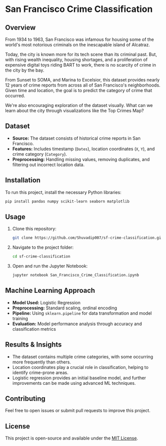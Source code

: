 # San Francisco Crime Classification

## Overview
From 1934 to 1963, San Francisco was infamous for housing some of the world's most notorious criminals on the inescapable island of Alcatraz.

Today, the city is known more for its tech scene than its criminal past. But, with rising wealth inequality, housing shortages, and a proliferation of expensive digital toys riding BART to work, there is no scarcity of crime in the city by the bay.

From Sunset to SOMA, and Marina to Excelsior, this dataset provides nearly 12 years of crime reports from across all of San Francisco's neighborhoods. Given time and location, the goal is to predict the category of crime that occurred.

We're also encouraging exploration of the dataset visually. What can we learn about the city through visualizations like the Top Crimes Map?

## Dataset
- **Source:** The dataset consists of historical crime reports in San Francisco.
- **Features:** Includes timestamp (`Dates`), location coordinates (`X`, `Y`), and crime category (`Category`).
- **Preprocessing:** Handling missing values, removing duplicates, and filtering out incorrect location data.

## Installation
To run this project, install the necessary Python libraries:
```bash
pip install pandas numpy scikit-learn seaborn matplotlib
```

## Usage
1. Clone this repository:
   ```bash
   git clone https://github.com/Shuvadip007/sf-crime-classification.git
   ```
2. Navigate to the project folder:
   ```bash
   cd sf-crime-classification
   ```
3. Open and run the Jupyter Notebook:
   ```bash
   jupyter notebook San_Francisco_Crime_Classification.ipynb
   ```

## Machine Learning Approach
- **Model Used:** Logistic Regression
- **Preprocessing:** Standard scaling, ordinal encoding
- **Pipeline:** Using `sklearn.pipeline` for data transformation and model training
- **Evaluation:** Model performance analysis through accuracy and classification metrics

## Results & Insights
- The dataset contains multiple crime categories, with some occurring more frequently than others.
- Location coordinates play a crucial role in classification, helping to identify crime-prone areas.
- Logistic regression provides an initial baseline model, and further improvements can be made using advanced ML techniques.

## Contributing
Feel free to open issues or submit pull requests to improve this project.

## License
This project is open-source and available under the [MIT License](LICENSE).

